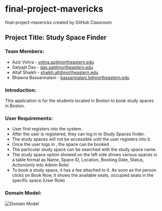# final-project-mavericks

final-project-mavericks created by GitHub Classroom

## Project Title: Study Space Finder

### Team Members:

- Aziz Vohra - vohra.az@northeastern.edu
- Satyajit Das - das.sat@northeastern.edu
- Altaf Shaikh - shaikh.alt@northeastern.edu
- Bhawna Bassarmalani - bassarmalani.b@northeastern.edu

### Introduction:

This application is for the  students located in Boston to book study spaces in  Boston.

### User Requirements:

- User first registers into the system.
- After the user is registered, they can log in to Study Spaces finder.
- The study spaces will not be accessible until the user registers into it.
-  Once the user logs in , the space can be booked
- The particular study space can be searched with the study space name.
- The study space option showed on the left side shows various spaces in a table format as Name, Space ID, Location, Booking Date, Status, Action(only into Admin Role)
- To book a study space, it has a fee attached to it. As soon as the person clicks on Book Now, it shows the available seats, occupied seats in the specific space.(User Role)

### Domain Model:


![Domain Model](https://user-images.githubusercontent.com/113149626/206266013-7567281c-df56-4d81-a61b-e48c12651315.png)
